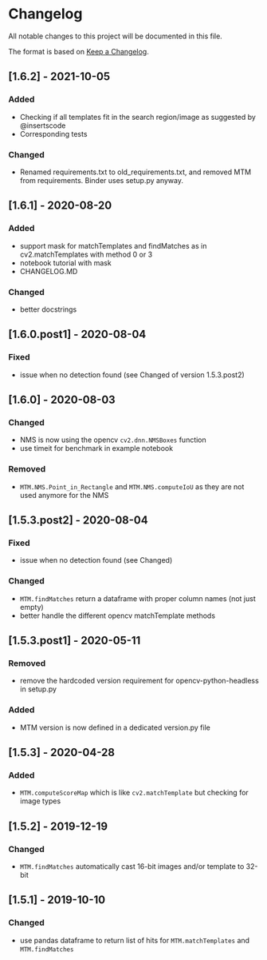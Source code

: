 # Changelog
All notable changes to this project will be documented in this file.  

The format is based on [Keep a Changelog](https://keepachangelog.com/en/1.0.0/).  

## [1.6.2] - 2021-10-05

### Added
- Checking if all templates fit in the search region/image as suggested by @insertscode
- Corresponding tests

### Changed
- Renamed requirements.txt to old_requirements.txt, and removed MTM from requirements. Binder uses setup.py anyway.


## [1.6.1] - 2020-08-20
### Added
- support mask for matchTemplates and findMatches as in cv2.matchTemplates with method 0 or 3
- notebook tutorial with mask
- CHANGELOG.MD

### Changed
- better docstrings

## [1.6.0.post1] - 2020-08-04
### Fixed
- issue when no detection found (see Changed of version 1.5.3.post2)


## [1.6.0] - 2020-08-03
### Changed
- NMS is now using the opencv `cv2.dnn.NMSBoxes` function
- use timeit for benchmark in example notebook

### Removed
- `MTM.NMS.Point_in_Rectangle` and `MTM.NMS.computeIoU` as they are not used anymore for the NMS

## [1.5.3.post2] - 2020-08-04
### Fixed
- issue when no detection found (see Changed)

### Changed
- `MTM.findMatches` return a dataframe with proper column names (not just empty)
- better handle the different opencv matchTemplate methods

## [1.5.3.post1] - 2020-05-11
### Removed
- remove the hardcoded version requirement for opencv-python-headless in setup.py

### Added
- MTM version is now defined in a dedicated version.py file

## [1.5.3] - 2020-04-28
### Added
- `MTM.computeScoreMap` which is like `cv2.matchTemplate` but checking for image types


## [1.5.2] - 2019-12-19
### Changed
- `MTM.findMatches` automatically cast 16-bit images and/or template to 32-bit

## [1.5.1] - 2019-10-10  
### Changed
- use pandas dataframe to return list of hits for `MTM.matchTemplates` and `MTM.findMatches` 
